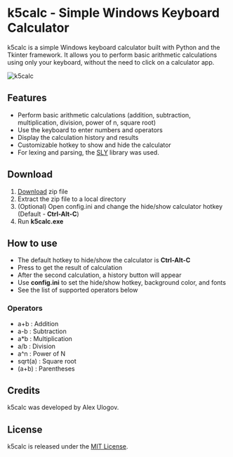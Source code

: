 # k5calc - Simple Windows Keyboard Calculator

k5calc is a simple Windows keyboard calculator built with Python and the Tkinter framework. 
It allows you to perform basic arithmetic calculations using only your keyboard, without the need to click on a calculator app.

![k5calc](https://user-images.githubusercontent.com/55608637/210726044-781792aa-d267-41f0-8691-294226ce9925.png)


## Features

- Perform basic arithmetic calculations (addition, subtraction, multiplication, division, power of n, square root)
- Use the keyboard to enter numbers and operators
- Display the calculation history and results
- Customizable hotkey to show and hide the calculator 
- For lexing and parsing, the [SLY](https://sly.readthedocs.io/en/latest/sly.html) library was used.


## Download

1. [Download](https://github.com/kysja/k5calc/raw/master/download/k5calc.zip) zip file 
2. Extract the zip file to a local directory
3. (Optional) Open config.ini and change the hide/show calculator hotkey (Default - **Ctrl-Alt-C**)
3. Run **k5calc.exe**

## How to use

- The default hotkey to hide/show the calculator is **Ctrl-Alt-C**
- Press **<Enter>** to get the result of calculation
- After the second calculation, a history button will appear
- Use **config.ini** to set the hide/show hotkey, background color, and fonts
- See the list of supported operators below

### Operators

- a+b : Addition
- a-b : Subtraction
- a*b : Multiplication
- a/b : Division
- a^n : Power of N
- sqrt(a) : Square root
- (a+b) : Parentheses



## Credits

k5calc was developed by Alex Ulogov.

## License

k5calc is released under the [MIT License](https://github.com/kysja/k5calc/blob/b65da43aa81a42fc4ad7d41a44fe1d748319d140/LICENSE).

